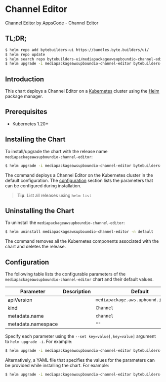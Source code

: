 # Channel Editor

[Channel Editor by AppsCode](https://byte.builders) - Channel Editor

## TL;DR;

```bash
$ helm repo add bytebuilders-ui https://bundles.byte.builders/ui/
$ helm repo update
$ helm search repo bytebuilders-ui/mediapackageawsupboundio-channel-editor --version=v0.4.18
$ helm upgrade -i mediapackageawsupboundio-channel-editor bytebuilders-ui/mediapackageawsupboundio-channel-editor -n default --create-namespace --version=v0.4.18
```

## Introduction

This chart deploys a Channel Editor on a [Kubernetes](http://kubernetes.io) cluster using the [Helm](https://helm.sh) package manager.

## Prerequisites

- Kubernetes 1.20+

## Installing the Chart

To install/upgrade the chart with the release name `mediapackageawsupboundio-channel-editor`:

```bash
$ helm upgrade -i mediapackageawsupboundio-channel-editor bytebuilders-ui/mediapackageawsupboundio-channel-editor -n default --create-namespace --version=v0.4.18
```

The command deploys a Channel Editor on the Kubernetes cluster in the default configuration. The [configuration](#configuration) section lists the parameters that can be configured during installation.

> **Tip**: List all releases using `helm list`

## Uninstalling the Chart

To uninstall the `mediapackageawsupboundio-channel-editor`:

```bash
$ helm uninstall mediapackageawsupboundio-channel-editor -n default
```

The command removes all the Kubernetes components associated with the chart and deletes the release.

## Configuration

The following table lists the configurable parameters of the `mediapackageawsupboundio-channel-editor` chart and their default values.

|     Parameter      | Description |                     Default                      |
|--------------------|-------------|--------------------------------------------------|
| apiVersion         |             | <code>mediapackage.aws.upbound.io/v1beta1</code> |
| kind               |             | <code>Channel</code>                             |
| metadata.name      |             | <code>channel</code>                             |
| metadata.namespace |             | <code>""</code>                                  |


Specify each parameter using the `--set key=value[,key=value]` argument to `helm upgrade -i`. For example:

```bash
$ helm upgrade -i mediapackageawsupboundio-channel-editor bytebuilders-ui/mediapackageawsupboundio-channel-editor -n default --create-namespace --version=v0.4.18 --set apiVersion=mediapackage.aws.upbound.io/v1beta1
```

Alternatively, a YAML file that specifies the values for the parameters can be provided while
installing the chart. For example:

```bash
$ helm upgrade -i mediapackageawsupboundio-channel-editor bytebuilders-ui/mediapackageawsupboundio-channel-editor -n default --create-namespace --version=v0.4.18 --values values.yaml
```
